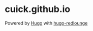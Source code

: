 # cuick.github.io

Powered by [Hugo](https://github.com/spf13/hugo) with [hugo-redlounge](https://github.com/tmaiaroto/hugo-redlounge)
